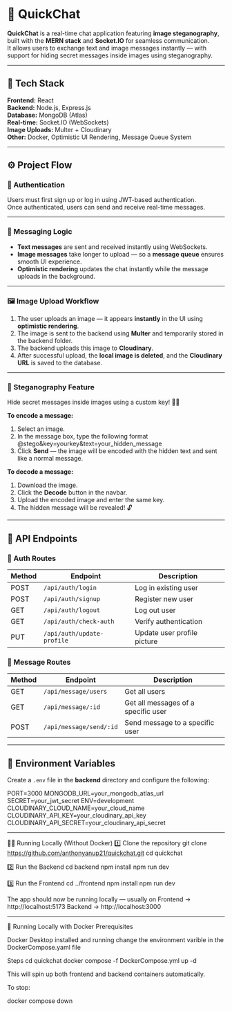 # 🚀 QuickChat

**QuickChat** is a real-time chat application featuring **image steganography**, built with the **MERN stack** and **Socket.IO** for seamless communication.  
It allows users to exchange text and image messages instantly — with support for hiding secret messages inside images using steganography.

---

## 🧠 Tech Stack

**Frontend:** React  
**Backend:** Node.js, Express.js  
**Database:** MongoDB (Atlas)  
**Real-time:** Socket.IO (WebSockets)  
**Image Uploads:** Multer + Cloudinary  
**Other:** Docker, Optimistic UI Rendering, Message Queue System  

---

## ⚙️ Project Flow

### 🧩 Authentication
Users must first sign up or log in using JWT-based authentication.  
Once authenticated, users can send and receive real-time messages.

---

### 💬 Messaging Logic

- **Text messages** are sent and received instantly using WebSockets.
- **Image messages** take longer to upload — so a **message queue** ensures smooth UI experience.
- **Optimistic rendering** updates the chat instantly while the message uploads in the background.

---

### 🖼️ Image Upload Workflow

1. The user uploads an image — it appears **instantly** in the UI using **optimistic rendering**.  
2. The image is sent to the backend using **Multer** and temporarily stored in the backend folder.  
3. The backend uploads this image to **Cloudinary**.  
4. After successful upload, the **local image is deleted**, and the **Cloudinary URL** is saved to the database.  

---

### 🔐 Steganography Feature

Hide secret messages inside images using a custom key! 🕵️‍♂️  

**To encode a message:**
1. Select an image.
2. In the message box, type the following format @stego&key=yourkey&text=your_hidden_message
3. Click **Send** — the image will be encoded with the hidden text and sent like a normal message.

**To decode a message:**
1. Download the image.
2. Click the **Decode** button in the navbar.
3. Upload the encoded image and enter the same key.
4. The hidden message will be revealed! 🔓

---

## 🧾 API Endpoints

### 🔑 Auth Routes
| Method | Endpoint | Description |
|--------|-----------|-------------|
| POST | `/api/auth/login` | Log in existing user |
| POST | `/api/auth/signup` | Register new user |
| GET | `/api/auth/logout` | Log out user |
| GET | `/api/auth/check-auth` | Verify authentication |
| PUT | `/api/auth/update-profile` | Update user profile picture |

### 💬 Message Routes
| Method | Endpoint | Description |
|--------|-----------|-------------|
| GET | `/api/message/users` | Get all users |
| GET | `/api/message/:id` | Get all messages of a specific user |
| POST | `/api/message/send/:id` | Send message to a specific user |

---

## 🔧 Environment Variables

Create a `.env` file in the **backend** directory and configure the following:

PORT=3000
MONGODB_URL=your_mongodb_atlas_url
SECRET=your_jwt_secret
ENV=development
CLOUDINARY_CLOUD_NAME=your_cloud_name
CLOUDINARY_API_KEY=your_cloudinary_api_key
CLOUDINARY_API_SECRET=your_cloudinary_api_secret

---
🧑‍💻 Running Locally (Without Docker)
1️⃣ Clone the repository
git clone https://github.com/anthonyanup21/quickchat.git
cd quickchat

2️⃣ Run the Backend
cd backend
npm install
npm run dev

3️⃣ Run the Frontend
cd ../frontend
npm install
npm run dev


The app should now be running locally — usually on
Frontend → http://localhost:5173
Backend → http://localhost:3000

---

🐳 Running Locally with Docker
Prerequisites

Docker Desktop
 installed and running
 change the environment varible in the DockerCompose.yaml file


Steps
cd quickchat
docker compose -f DockerCompose.yml up -d


This will spin up both frontend and backend containers automatically.

To stop:

docker compose down


